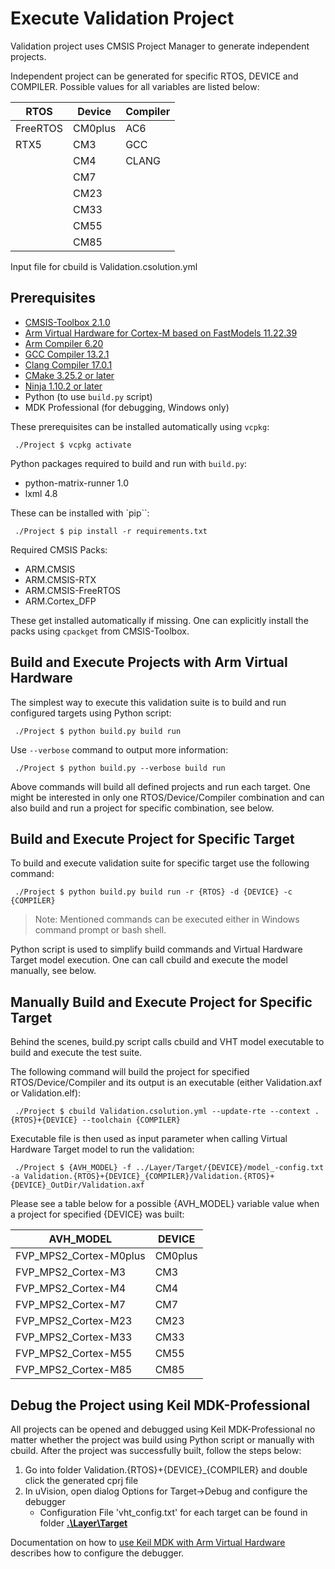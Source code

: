 # Execute Validation Project

Validation project uses CMSIS Project Manager to generate independent projects.

Independent project can be generated for specific RTOS, DEVICE and COMPILER. Possible values for all variables are listed below:

| RTOS     |  Device  | Compiler |
|----------|----------|----------|
| FreeRTOS |  CM0plus | AC6      |
| RTX5     |  CM3     | GCC      |
|          |  CM4     | CLANG    |
|          |  CM7     |          |
|          |  CM23    |          |
|          |  CM33    |          |
|          |  CM55    |          |
|          |  CM85    |          |

Input file for cbuild is Validation.csolution.yml

## Prerequisites

- [CMSIS-Toolbox 2.1.0](https://artifacts.keil.arm.com/cmsis-toolbox/2.1.0/)
- [Arm Virtual Hardware for Cortex-M based on FastModels 11.22.39](https://artifacts.keil.arm.com/avh/11.22.39/)
- [Arm Compiler 6.20](https://artifacts.keil.arm.com/arm-compiler/6.20/21/)
- [GCC Compiler 13.2.1](https://artifacts.keil.arm.com/arm-none-eabi-gcc/13.2.1/)
- [Clang Compiler 17.0.1](https://github.com/ARM-software/LLVM-embedded-toolchain-for-Arm/releases/tag/release-17.0.1)
- [CMake 3.25.2 or later](https://cmake.org/download/)
- [Ninja 1.10.2 or later](https://github.com/ninja-build/ninja/releases)
- Python (to use `build.py` script)
- MDK Professional (for debugging, Windows only)

These prerequisites can be installed automatically using `vcpkg`:

```Shell
 ./Project $ vcpkg activate
```

Python packages required to build and run with `build.py`:

- python-matrix-runner 1.0
- lxml 4.8

These can be installed with `pip``:

```Shell
 ./Project $ pip install -r requirements.txt
```

Required CMSIS Packs:

- ARM.CMSIS
- ARM.CMSIS-RTX
- ARM.CMSIS-FreeRTOS
- ARM.Cortex_DFP

These get installed automatically if missing. One can explicitly install the packs using `cpackget` from CMSIS-Toolbox.

## Build and Execute Projects with Arm Virtual Hardware

The simplest way to execute this validation suite is to build and run configured targets using Python script:

```Shell
 ./Project $ python build.py build run
```

Use `--verbose` command to output more information:

```Shell
 ./Project $ python build.py --verbose build run
```

Above commands will build all defined projects and run each target. One might be interested in only one RTOS/Device/Compiler combination and can also build and run a project for specific combination, see below.

## Build and Execute Project for Specific Target

To build and execute validation suite for specific target use the following command:

```Shell
 ./Project $ python build.py build run -r {RTOS} -d {DEVICE} -c {COMPILER}
```

> Note: Mentioned commands can be executed either in Windows command prompt or bash shell.

Python script is used to simplify build commands and Virtual Hardware Target model execution. One can call cbuild and execute the model manually, see below.

## Manually Build and Execute Project for Specific Target

Behind the scenes, build.py script calls cbuild and VHT model executable to build and execute the test suite.

The following command will build the project for specified RTOS/Device/Compiler and its output is an executable (either Validation.axf or Validation.elf):

```Shell
 ./Project $ cbuild Validation.csolution.yml --update-rte --context .{RTOS}+{DEVICE} --toolchain {COMPILER}
 ```

Executable file is then used as input parameter when calling Virtual Hardware Target model to run the validation:

```Shell
 ./Project $ {AVH_MODEL} -f ../Layer/Target/{DEVICE}/model_-config.txt -a Validation.{RTOS}+{DEVICE}_{COMPILER}/Validation.{RTOS}+{DEVICE}_OutDir/Validation.axf
```

Please see a table below for a possible {AVH_MODEL} variable value when a project for specified {DEVICE} was built:

| AVH_MODEL                 | DEVICE  |
|---------------------------|---------|
| FVP_MPS2_Cortex-M0plus    | CM0plus |
| FVP_MPS2_Cortex-M3        | CM3     |
| FVP_MPS2_Cortex-M4        | CM4     |
| FVP_MPS2_Cortex-M7        | CM7     |
| FVP_MPS2_Cortex-M23       | CM23    |
| FVP_MPS2_Cortex-M33       | CM33    |
| FVP_MPS2_Cortex-M55       | CM55    |
| FVP_MPS2_Cortex-M85       | CM85    |

## Debug the Project using Keil MDK-Professional

All projects can be opened and debugged using Keil MDK-Professional no matter whether the project was build using Python script or manually with cbuild.
After the project was successfully built, follow the steps below:

1. Go into folder Validation.{RTOS}+{DEVICE}_{COMPILER} and double click the generated cprj file
2. In uVision, open dialog Options for Target->Debug and configure the debugger
    - Configuration File 'vht_config.txt' for each target can be found in folder [**.\Layer\Target**](https://github.com/ARM-software/CMSIS-RTOS2_Validation/tree/main/Layer/Target)

Documentation on how to [use Keil MDK with Arm Virtual Hardware](https://arm-software.github.io/AVH/main/infrastructure/html/run_mdk_pro.html) describes how to configure the debugger.
